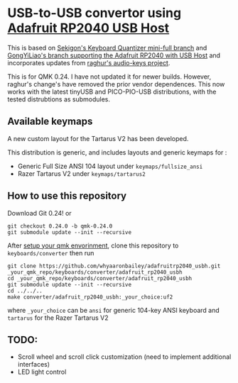 

# USB-to-USB convertor using [Adafruit RP2040 USB Host](https://www.adafruit.com/product/5723)

This is based on [Sekigon's Keyboard Quantizer mini-full branch](https://github.com/sekigon-gonnoc/qmk_firmware/tree/keyboard/sekigon/keyboard_quantizer/mini-full/keyboards/sekigon/keyboard_quantizer/mini) and [GongYiLiao's branch supporting the Adafruit RP2040 with USB Host](https://github.com/GongYiLiao/qmk_AdaFruitRp2040USBH) and incorporates updates from [raghur's audio-keys project](https://github.com/raghur/adafruit_rp2040_usbh/tree/audio-keys). 

This is for QMK 0.24. I have not updated it for newer builds. However, raghur's change's have removed the prior vendor dependences. This now works with the latest tinyUSB and PICO-PIO-USB distributions, with the tested distrubtions as submodules. 

## Available keymaps

A new custom layout for the Tartarus V2 has been developed.

This distribution is generic, and includes layouts and generic keymaps for :
* Generic Full Size ANSI 104 layout under `keymaps/fullsize_ansi`
* Razer Tartarus V2 under `keymaps/tartarus2`

## How to use this repository

Download Git 0.24! or 
```
git checkout 0.24.0 -b qmk-0.24.0
git submodule update --init --recursive
```

After [setup your qmk envorinment](https://github.com/qmk/qmk_firmware/blob/master/docs/newbs_getting_started.md), clone this repository to `keyboards/converter` then run

```
git clone https://github.com/whyaaronbailey/adafruitrp2040_usbh.git _your_qmk_repo/keyboards/converter/adafruit_rp2040_usbh
cd _your_qmk_repo/keyboards/converter/adafruit_rp2040_usbh
git submodule update --init --recursive
cd ../../..
make converter/adafruit_rp2040_usbh:_your_choice:uf2 
```

where `_your_choice` can be `ansi` for generic 104-key ANSI keyboard and `tartarus` for the Razer Tartarus V2


## TODO:
* Scroll wheel and scroll click customization (need to implement additional interfaces)
* LED light control
